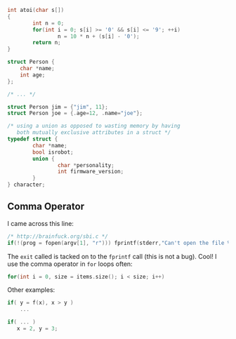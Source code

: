 ```c
int atoi(char s[])
{
        int n = 0;
        for(int i = 0; s[i] >= '0' && s[i] <= '9'; ++i)
                n = 10 * n + (s[i] - '0');
        return n;
}
```

```c
struct Person {
	char *name;
	int age;
};

/* ... */

struct Person jim = {"jim", 11};
struct Person joe = {.age=12, .name="joe"};
```

```c
/* using a union as opposed to wasting memory by having 
   both mutually exclusive attributes in a struct */
typedef struct {
        char *name;
        bool isrobot;
        union {
                char *personality;
                int firmware_version;
        }   
} character;
```

## Comma Operator
I came across this line:
```c
/* http://brainfuck.org/sbi.c */
if(!(prog = fopen(argv[1], "r"))) fprintf(stderr,"Can't open the file %s.\n", argv[1]),exit(1);
```
The `exit` called is tacked on to the `fprintf` call (this is not a bug). Cool! I use the comma operator in `for` loops often:
```c
for(int i = 0, size = items.size(); i < size; i++)
```
Other examples:
```c
if( y = f(x), x > y )
	...

if( ... )
   x = 2, y = 3;
```
